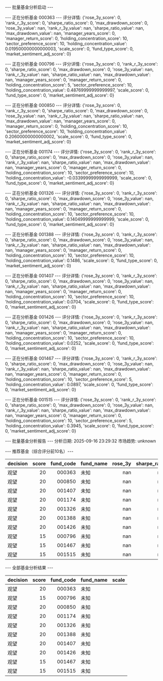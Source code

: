 --- 批量基金分析启动 ---

--- 正在分析基金 000363 ---
评分详情: {'rose_3y_score': 0, 'rank_r_3y_score': 0, 'sharpe_ratio_score': 0, 'max_drawdown_score': 0, 'rose_3y_value': nan, 'rank_r_3y_value': nan, 'sharpe_ratio_value': nan, 'max_drawdown_value': nan, 'manager_years_score': 0, 'manager_return_score': 0, 'holding_concentration_score': 10, 'sector_preference_score': 10, 'holding_concentration_value': 0.019500000000000003, 'scale_score': 0, 'fund_type_score': 0, 'market_sentiment_adj_score': 0}

--- 正在分析基金 000796 ---
评分详情: {'rose_3y_score': 0, 'rank_r_3y_score': 0, 'sharpe_ratio_score': 0, 'max_drawdown_score': 0, 'rose_3y_value': nan, 'rank_r_3y_value': nan, 'sharpe_ratio_value': nan, 'max_drawdown_value': nan, 'manager_years_score': 0, 'manager_return_score': 0, 'holding_concentration_score': 5, 'sector_preference_score': 10, 'holding_concentration_value': 0.48769999999999997, 'scale_score': 0, 'fund_type_score': 0, 'market_sentiment_adj_score': 0}

--- 正在分析基金 000850 ---
评分详情: {'rose_3y_score': 0, 'rank_r_3y_score': 0, 'sharpe_ratio_score': 0, 'max_drawdown_score': 0, 'rose_3y_value': nan, 'rank_r_3y_value': nan, 'sharpe_ratio_value': nan, 'max_drawdown_value': nan, 'manager_years_score': 0, 'manager_return_score': 0, 'holding_concentration_score': 10, 'sector_preference_score': 10, 'holding_concentration_value': 0.20600000000000002, 'scale_score': 0, 'fund_type_score': 0, 'market_sentiment_adj_score': 0}

--- 正在分析基金 001174 ---
评分详情: {'rose_3y_score': 0, 'rank_r_3y_score': 0, 'sharpe_ratio_score': 0, 'max_drawdown_score': 0, 'rose_3y_value': nan, 'rank_r_3y_value': nan, 'sharpe_ratio_value': nan, 'max_drawdown_value': nan, 'manager_years_score': 0, 'manager_return_score': 0, 'holding_concentration_score': 10, 'sector_preference_score': 10, 'holding_concentration_value': -0.03399999999999999, 'scale_score': 0, 'fund_type_score': 0, 'market_sentiment_adj_score': 0}

--- 正在分析基金 001326 ---
评分详情: {'rose_3y_score': 0, 'rank_r_3y_score': 0, 'sharpe_ratio_score': 0, 'max_drawdown_score': 0, 'rose_3y_value': nan, 'rank_r_3y_value': nan, 'sharpe_ratio_value': nan, 'max_drawdown_value': nan, 'manager_years_score': 0, 'manager_return_score': 0, 'holding_concentration_score': 10, 'sector_preference_score': 10, 'holding_concentration_value': 0.14049999999999999, 'scale_score': 0, 'fund_type_score': 0, 'market_sentiment_adj_score': 0}

--- 正在分析基金 001388 ---
评分详情: {'rose_3y_score': 0, 'rank_r_3y_score': 0, 'sharpe_ratio_score': 0, 'max_drawdown_score': 0, 'rose_3y_value': nan, 'rank_r_3y_value': nan, 'sharpe_ratio_value': nan, 'max_drawdown_value': nan, 'manager_years_score': 0, 'manager_return_score': 0, 'holding_concentration_score': 10, 'sector_preference_score': 10, 'holding_concentration_value': 0.1486, 'scale_score': 0, 'fund_type_score': 0, 'market_sentiment_adj_score': 0}

--- 正在分析基金 001407 ---
评分详情: {'rose_3y_score': 0, 'rank_r_3y_score': 0, 'sharpe_ratio_score': 0, 'max_drawdown_score': 0, 'rose_3y_value': nan, 'rank_r_3y_value': nan, 'sharpe_ratio_value': nan, 'max_drawdown_value': nan, 'manager_years_score': 0, 'manager_return_score': 0, 'holding_concentration_score': 10, 'sector_preference_score': 10, 'holding_concentration_value': 0.0704, 'scale_score': 0, 'fund_type_score': 0, 'market_sentiment_adj_score': 0}

--- 正在分析基金 001426 ---
评分详情: {'rose_3y_score': 0, 'rank_r_3y_score': 0, 'sharpe_ratio_score': 0, 'max_drawdown_score': 0, 'rose_3y_value': nan, 'rank_r_3y_value': nan, 'sharpe_ratio_value': nan, 'max_drawdown_value': nan, 'manager_years_score': 0, 'manager_return_score': 0, 'holding_concentration_score': 10, 'sector_preference_score': 10, 'holding_concentration_value': 0.0252, 'scale_score': 0, 'fund_type_score': 0, 'market_sentiment_adj_score': 0}

--- 正在分析基金 001467 ---
评分详情: {'rose_3y_score': 0, 'rank_r_3y_score': 0, 'sharpe_ratio_score': 0, 'max_drawdown_score': 0, 'rose_3y_value': nan, 'rank_r_3y_value': nan, 'sharpe_ratio_value': nan, 'max_drawdown_value': nan, 'manager_years_score': 0, 'manager_return_score': 0, 'holding_concentration_score': 10, 'sector_preference_score': 5, 'holding_concentration_value': 0.0897, 'scale_score': 0, 'fund_type_score': 0, 'market_sentiment_adj_score': 0}

--- 正在分析基金 001515 ---
评分详情: {'rose_3y_score': 0, 'rank_r_3y_score': 0, 'sharpe_ratio_score': 0, 'max_drawdown_score': 0, 'rose_3y_value': nan, 'rank_r_3y_value': nan, 'sharpe_ratio_value': nan, 'max_drawdown_value': nan, 'manager_years_score': 0, 'manager_return_score': 0, 'holding_concentration_score': 10, 'sector_preference_score': 5, 'holding_concentration_value': 0.3945, 'scale_score': 0, 'fund_type_score': 0, 'market_sentiment_adj_score': 0}

--- 批量基金分析报告 ---
分析日期: 2025-09-16 23:29:32
市场趋势: unknown

--- 推荐基金（综合评分前10名）---

| decision   |   score |   fund_code | fund_name   |   rose_3y |   sharpe_ratio |   max_drawdown | scale   |
|:-----------|--------:|------------:|:------------|----------:|---------------:|---------------:|:--------|
| 观望         |      20 |      000363 | 未知          |       nan |            nan |            nan |         |
| 观望         |      20 |      000850 | 未知          |       nan |            nan |            nan |         |
| 观望         |      20 |      001407 | 未知          |       nan |            nan |            nan |         |
| 观望         |      20 |      001174 | 未知          |       nan |            nan |            nan |         |
| 观望         |      20 |      001326 | 未知          |       nan |            nan |            nan |         |
| 观望         |      20 |      001388 | 未知          |       nan |            nan |            nan |         |
| 观望         |      20 |      001426 | 未知          |       nan |            nan |            nan |         |
| 观望         |      15 |      000796 | 未知          |       nan |            nan |            nan |         |
| 观望         |      15 |      001467 | 未知          |       nan |            nan |            nan |         |
| 观望         |      15 |      001515 | 未知          |       nan |            nan |            nan |         |

--- 全部基金分析结果 ---

| decision   |   score |   fund_code | fund_name   | scale   |
|:-----------|--------:|------------:|:------------|:--------|
| 观望         |      20 |      000363 | 未知          |         |
| 观望         |      15 |      000796 | 未知          |         |
| 观望         |      20 |      000850 | 未知          |         |
| 观望         |      20 |      001174 | 未知          |         |
| 观望         |      20 |      001326 | 未知          |         |
| 观望         |      20 |      001388 | 未知          |         |
| 观望         |      20 |      001407 | 未知          |         |
| 观望         |      20 |      001426 | 未知          |         |
| 观望         |      15 |      001467 | 未知          |         |
| 观望         |      15 |      001515 | 未知          |         |
